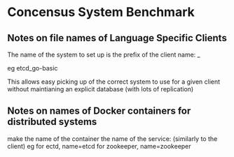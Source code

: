 # Concensus System Benchmark

## Notes on file names of Language Specific Clients

The name of the system to set up is the prefix of the client name:
	<system>_<info about client>

eg
	etcd_go-basic

This allows easy picking up of the correct system to use for a given client without maintianing an explicit database (with lots of replication)

## Notes on names of Docker containers for distributed systems

make the name of the container the name of the service: (similarly to the client)
eg
	for ectd, name=etcd
	for zookeeper, name=zookeeper


